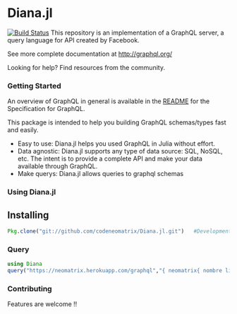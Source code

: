 # Diana.jl  
[![Build Status](https://travis-ci.org/codeneomatrix/Diana.jl.svg?branch=master)](https://travis-ci.org/codeneomatrix/Diana.jl)
This repository is an implementation of a GraphQL server, a query language for API created by Facebook.

See more complete documentation at http://graphql.org/

Looking for help? Find resources from the community.

### Getting Started

An overview of GraphQL in general is available in the [README](https://github.com/facebook/graphql/blob/master/README.md) for the Specification for GraphQL.


This package is intended to help you building GraphQL schemas/types fast and easily.
+ Easy to use: Diana.jl helps you used GraphQL in Julia without effort.
+ Data agnostic: Diana.jl supports any type of data source: SQL, NoSQL, etc. The intent is to provide a complete API and make your data available through GraphQL.
+ Make querys: Diana.jl allows queries to graphql schemas

### Using Diana.jl

Installing
----------
```julia
Pkg.clone("git://github.com/codeneomatrix/Diana.jl.git")   #Development
```

### Query

```julia
using Diana
query("https://neomatrix.herokuapp.com/graphql","{ neomatrix{ nombre linkedin } }")
```


### Contributing
Features are welcome !!

